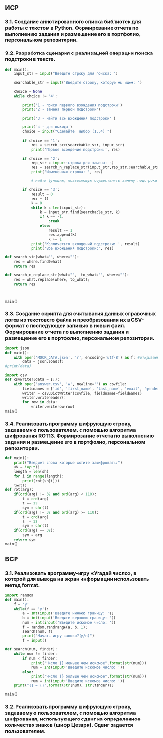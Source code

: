 ## ИСР

### 3.1. Создание аннотированного списка библиотек для работы с текстом в Python. Формирование отчета по выполнению задания и размещение его в портфолио, персональном репозитории. 


### 3.2. Разработка сценария с реализацией операции поиска подстроки в тексте. 

```python
def main():
    input_str = input("Введите строку для поиска: ")

    searchable_str = input("Введите строку, которую мы ищем: ")
    
    choice = None
    while choice != '4':

        print('1 - поиск первого вхождения подстроки')
        print('2 - замена первой подстроки')

        print('3 - найти все вхождения подстроки' )

        print('4 - для выхода')
        choice = input("Сделайте  выбор (1..4) ")
        
        if choice == '1':
            res = search_str(searchable_str, input_str)
            print('Первое вхождение подстроки:', res)

        if choice == '2':
            rep_str = input("Строка для замены: ")
            res = search_n_replace_str(input_str,rep_str,searchable_str)
            print('Измененная строка: ', res)

            # найти функцию, позволяющую осуществлять замену подстроки строкой

        if choice == '3':
            result = 0
            res = []
            k = 0
            while k < len(input_str):
                k = input_str.find(searchable_str, k)
                if k == -1:
                    break
                else:
                    result += 1
                    res.append(k)
                    k += 1
            print('Колличесвто вхождений подстроки: ', result)
            print('Все вхождения подстроки:', res)      

def search_str(what="", where=""):
    res = where.find(what)
    return res

def search_n_replace_str(what="",  to_what="", where=""):
    res = what.replace(where, to_what);
    return res



main()
```

### 3.3. Создание скрипта для считывания данных справочных логов из текстового файла и преобразования их в CSV-формат с последующей записью в новый файл. Формирование отчета по выполнению задания и размещение его в портфолио, персональном репозитории. 
```python
import json
def main():
    with open('MOCK_DATA.json', 'r', encoding='utf-8') as f: #открываем файл на чтение
        data = json.load(f)
#print(data)

import csv
def csvwriter(data = []):
    with open('answer.csv', 'w', newline='') as csvfile:
        fieldnames = ['id', 'first_name', 'last_name', 'email', 'gender', 'ip_address']
        writer = csv.DictWriter(csvfile, fieldnames=fieldnames)
        writer.writeheader()
        for row in data:
            writer.writerow(row)
main()
```
### 3.4. Реализовать программу шифрующую строку, задаваемую пользователем, с помощью алгоритма шифрования ROT13. Формирование отчета по выполнению задания и размещение его в портфолио, персональном репозитории.

```python
def main():
    print("Введиет слова которые хотите зашифровать:")
    sh = input()
    length = len(sh)
    for i in range(length):        
        print(rot(sh[i]))
    test()
def rot(arg):
    if(ord(arg) != 32 and ord(arg) < 110):
        t = ord(arg)
        t += 13
        sym = chr(t)  
    if(ord(arg) != 32 and ord(arg) >= 110):
        t = ord(arg) 
        t -= 13
        sym = chr(t)
    if(ord(arg) == 32):
        sym = arg
    return sym 
main()
```
## ВСР

### 3.1. Реализовать программу-игру «Угадай число», в которой для вывода на экран информации использовать метод format. 

```python
import random 
def main():
    f = 'y'
    while(f == 'y'):
        a = int(input('Введите нижнюю границу: '))
        b = int(input('Введите верхнюю границу: '))
        num = int(input('Введите искомое число: '))
        f = random.randrange(a, b, 1);
        search(num, f)
        print("Начать игру заново?(y/n)")
        f = input()

def search(num, finder):
    while num != finder:
        if num < finder:
            print("Число {} меньше чем искомое".format(str(num)))
            num = int(input('Введите искомое число: '))
        else: 
            print("Число {} больше чем искомое".format(str(num)))
            num = int(input('Введите искомое число: '))
    print("{} = {}".format(str(num), str(finder)))

main()
```

### 3.2. Реализовать программу шифрующую строку, задаваемую пользователем, с помощью алгоритма шифрования, использующего сдвиг на определенное количество знаков (шифр Цезаря). Сдвиг задается пользователем.
